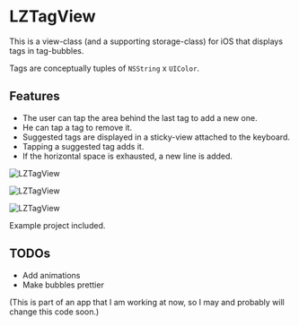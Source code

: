 # LZTagView

This is a view-class (and a supporting storage-class) for iOS that displays tags in tag-bubbles.

Tags are conceptually tuples of `NSString` x `UIColor`.

## Features

* The user can tap the area behind the last tag to add a new one.
* He can tap a tag to remove it.
* Suggested tags are displayed in a sticky-view attached to the keyboard. 
* Tapping a suggested tag adds it.
* If the horizontal space is exhausted, a new line is added.

![LZTagView](https://raw.github.com/lukas2/LZTagView/master/images/lztagview1.png "LZTagView")

![LZTagView](https://raw.github.com/lukas2/LZTagView/master/images/lztagview2.png "LZTagView")

![LZTagView](https://raw.github.com/lukas2/LZTagView/master/images/lztagview3.png "LZTagView")

Example project included.

## TODOs

* Add animations
* Make bubbles prettier

(This is part of an app that I am working at now, so I may and probably will change this code soon.)
